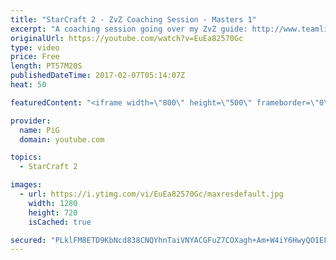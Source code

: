 ```yaml
---
title: "StarCraft 2 - ZvZ Coaching Session - Masters 1"
excerpt: "A coaching session going over my ZvZ guide: http://www.teamliquid.net/forum/sc2-strategy/512411-zvz-lingbane-into-roach-play -- Watch live at https://www.twitch.tv/x5_pig"
originalUrl: https://youtube.com/watch?v=EuEa82570Gc
type: video
price: Free
length: PT57M20S
publishedDateTime: 2017-02-07T05:14:07Z
heat: 50

featuredContent: "<iframe width=\"800\" height=\"500\" frameborder=\"0\" src=\"https://www.youtube.com/embed/EuEa82570Gc\" allow=\"accelerometer; autoplay; encrypted-media; gyroscope; picture-in-picture\" allowfullscreen></iframe>"

provider:
  name: PiG
  domain: youtube.com

topics:
  - StarCraft 2

images:
  - url: https://i.ytimg.com/vi/EuEa82570Gc/maxresdefault.jpg
    width: 1280
    height: 720
    isCached: true

secured: "PLklFM8ETD9KbNcd838CNQYhnTaiVNYACGFuZ7COXagh+Am+W4iY6HwyQO1EFK6oso6tzuHbe6IpO9A8uStItb45QaMj+5YyAYuXFPxpndTkRHs7KwUSxQ6Fl+4fBlPQZ1N4IueooRoGlj8Q85lKDiFWEGG9hVIrGo/scTQGSAcEWXrsCfXNamr/kzjeJDmXcvA1vVqtvLQkCMUita20ZLdpQA9Y2/o60AD/AFig/MxbwrFFKMqN9leSmPiiqTQSFevcgdq02Njw+PmwO8lRaTf3OSH3/tyXKiXPZnZbH4Zjb0tZ+AcPfmJzDW6oY+jfpC4f936JCpLd0a0mlsvQ5x7ygXn0q6B+sMfYp9hfwjzmZiOb7BkNIPuYn3KeaiEWd8mSdtyN7eSD3mfwzciSBnBhbkMVm9Kq1vANntQrnXI=;RVwp4S+11X4amoHhM0hgsw=="
---
```



